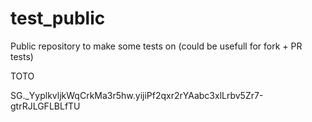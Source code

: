 # test_public
Public repository to make some tests on (could be usefull for fork + PR tests)


TOTO

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
